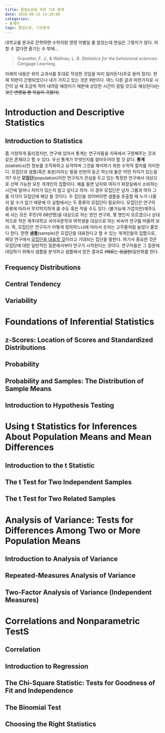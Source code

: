 ```yaml
---
title: 졸업논문을 위한 기초 통계
date: 2018-08-25 14:20:09
categories:
- 통계학
tags: 졸업논문, 기초통계
---
```


대학교를 문과로 진학하면 수학이랑 영영 이별일 줄 알았는데 현실은 그렇지가 않다. 피할 수 없다면 즐기는 수 밖에...

> Gravetter, F. J., & Wallnau, L. B. <i>Statistics for the behavioral sciences</i>. Cengage Learning.

아래의 내용은 위의 교과서를 토대로 작성한 것임을 미리 일러둔다(주로 용어 정리). 현재 10판이 간행되었으나 내가 가지고 있는 것은 9판이다.
여느 다른 글과 마찬가지로 시간이 날 때 조금씩 적어 내려갈 예정이기 때문에 상당한 시간이 걸릴 것으로 예상된다~~(는 것은 변명일 뿐 복습이 귀찮다)~~.

# Introduction and Descriptive Statistics
## Introduction to Statistics
좀 거창하게 들리겠지만, 연구에 있어서 통계는 연구자들을 지옥에서 구원해주는 것과 같은 존재라고 할 수 있다. 우선 통계가 무엇인지를 알아두어야 할 것 같다. **통계**(statistics)란 정보를 조직화하고 요약하며 그것을 해석하기 위한 수학적 절차를 의미한다. 
모집단과 샘플(혹은 표본)이라는 말을 빈번히 듣곤 하는데 둘은 어떤 차이가 있는걸까? 우선 **모집단**(population)이란 연구자가 관심을 두고 있는 특정한 연구에서 대상으로 선택 가능한 모든 개개인의 집합이다. 예를 들면 남자와 여자가 화장실에서 소비하는 시간에 얼마나 차이가 있는지 알고 싶다고 하자. 이 경우 모집단은 남자 그룹과 여자 그룹 각각이 모집단에 해당 될 것이다. 두 집단을 섞어버리면 샘플을 추출할 때 누가 나올지 알 수가 없기 때문에 이 실험에서는 두 종류의 모집단이 필요하다. 모집단은 연구의 종류에 따라서 무지막지하게 클 수도 혹은 작을 수도 있다. (불가능에 가깝지만)제주도에 사는 모든 주민(약 68만명)을 대상으로 하는 방언 연구와, 몇 명인지 모르겠으나 상대적으로 작은 제주대학교 국어국문학과 여학생을 대상으로 하는 비속어 연구를 떠올려 보라. 즉, 모집단은 연구자가 어떻게 정의하느냐에 따라서 숫자는 고무줄처럼 늘었다 줄었다 한다.
한편 **샘플**(sample)은 모집단을 대표한다고 할 수 있는 개개인들의 집합으로, 해당 연구에서 <u>모집단을 대표할 것</u>이라고 기대되는 집단을 말한다.
여기서 중요한 것은 모집단에 대한 일반적인 질문에서부터 연구가 시작된다는 것이다. 연구자들은 그 질문에 대답하기 위해서 샘플을 분석하고 샘플에서 얻은 결과로 ~~(때로는 성급한)~~일반화를 한다. 

## Frequency Distributions
## Central Tendency 
## Variability 

# Foundations of Inferential Statistics
## z-Scores: Location of Scores and Standardized Distributions
## Probability
## Probability and Samples: The Distribution of Sample Means
## Introduction to Hypothesis Testing

# Using t Statistics for Inferences About Population Means and Mean Differences
## Introduction to the t Statistic
## The t Test for Two Independent Samples
## The t Test for Two Related Samples

# Analysis of Variance: Tests for Differences Among Two or More Population Means
## Introduction to Analysis of Variance
## Repeated-Measures Analysis of Variance
## Two-Factor Analysis of Variance (Independent Measures)

# Correlations and Nonparametric TestS
## Correlation
## Introduction to Regression
## The Chi-Square Statistic: Tests for Goodness of Fit and Independence
## The Binomial Test
## Choosing the Right Statistics

